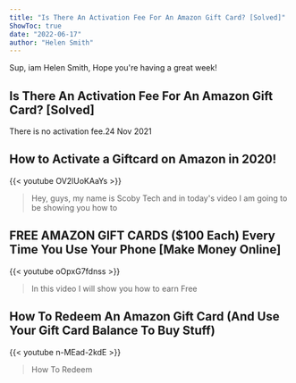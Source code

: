 ```yaml
---
title: "Is There An Activation Fee For An Amazon Gift Card? [Solved]"
ShowToc: true 
date: "2022-06-17"
author: "Helen Smith" 
---
```


Sup, iam Helen Smith, Hope you're having a great week!
## Is There An Activation Fee For An Amazon Gift Card? [Solved]
There is no activation fee.24 Nov 2021

## How to Activate a Giftcard on Amazon in 2020!
{{< youtube OV2lUoKAaYs >}}
>Hey, guys, my name is Scoby Tech and in today's video I am going to be showing you how to 

## FREE AMAZON GIFT CARDS ($100 Each) Every Time You Use Your Phone [Make Money Online]
{{< youtube oOpxG7fdnss >}}
>In this video I will show you how to earn Free 

## How To Redeem An Amazon Gift Card (And Use Your Gift Card Balance To Buy Stuff)
{{< youtube n-MEad-2kdE >}}
>How To Redeem 

